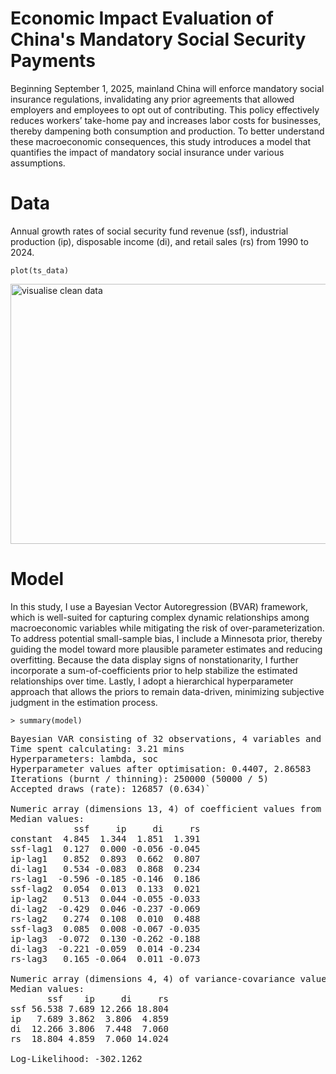 # Economic Impact Evaluation of China's Mandatory Social Security Payments
Beginning September 1, 2025, mainland China will enforce mandatory social insurance regulations, invalidating any prior agreements that allowed employers and employees to opt out of contributing. This policy effectively reduces workers’ take-home pay and increases labor costs for businesses, thereby dampening both consumption and production. To better understand these macroeconomic consequences, this study introduces a model that quantifies the impact of mandatory social insurance under various assumptions.
# Data
Annual growth rates of social security fund revenue (ssf), industrial production (ip), disposable income (di), and retail sales (rs) from 1990 to 2024.

`plot(ts_data)`

<img width="512" height="416" alt="visualise clean data" src="https://github.com/user-attachments/assets/d7a619e6-7067-47ba-ae37-5171de1c3bb8" />

# Model
In this study, I use a Bayesian Vector Autoregression (BVAR) framework, which is well-suited for capturing complex dynamic relationships among macroeconomic variables while mitigating the risk of over-parameterization. To address potential small-sample bias, I include a Minnesota prior, thereby guiding the model toward more plausible parameter estimates and reducing overfitting. Because the data display signs of nonstationarity, I further incorporate a sum-of-coefficients prior to help stabilize the estimated relationships over time. Lastly, I adopt a hierarchical hyperparameter approach that allows the priors to remain data-driven, minimizing subjective judgment in the estimation process.

`> summary(model)`
<pre>Bayesian VAR consisting of 32 observations, 4 variables and 3 lags.
Time spent calculating: 3.21 mins
Hyperparameters: lambda, soc 
Hyperparameter values after optimisation: 0.4407, 2.86583
Iterations (burnt / thinning): 250000 (50000 / 5)
Accepted draws (rate): 126857 (0.634)`

Numeric array (dimensions 13, 4) of coefficient values from a BVAR.
Median values:
            ssf     ip     di     rs
constant  4.845  1.344  1.851  1.391
ssf-lag1  0.127  0.000 -0.056 -0.045
ip-lag1   0.852  0.893  0.662  0.807
di-lag1   0.534 -0.083  0.868  0.234
rs-lag1  -0.596 -0.185 -0.146  0.186
ssf-lag2  0.054  0.013  0.133  0.021
ip-lag2   0.513  0.044 -0.055 -0.033
di-lag2  -0.429  0.046 -0.237 -0.069
rs-lag2   0.274  0.108  0.010  0.488
ssf-lag3  0.085  0.008 -0.067 -0.035
ip-lag3  -0.072  0.130 -0.262 -0.188
di-lag3  -0.221 -0.059  0.014 -0.234
rs-lag3   0.165 -0.064  0.011 -0.073

Numeric array (dimensions 4, 4) of variance-covariance values from a BVAR.
Median values:
       ssf    ip     di     rs
ssf 56.538 7.689 12.266 18.804
ip   7.689 3.862  3.806  4.859
di  12.266 3.806  7.448  7.060
rs  18.804 4.859  7.060 14.024

Log-Likelihood: -302.1262 </pre>
